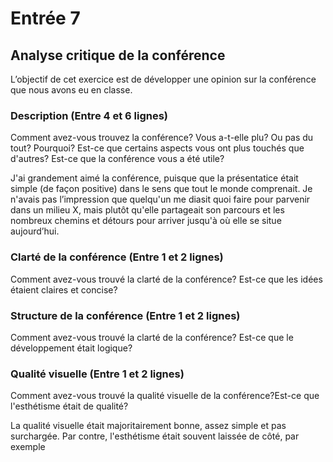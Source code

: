 # Entrée 7
## Analyse critique de la conférence

L’objectif de cet exercice est de développer une opinion sur la conférence que nous avons eu en classe. 

### Description (Entre 4 et 6 lignes)
Comment avez-vous trouvez la conférence? Vous a-t-elle plu? Ou pas du tout? Pourquoi? Est-ce que certains aspects vous ont plus touchés que d'autres? Est-ce que la conférence vous a été utile?

J'ai grandement aimé la conférence, puisque que la présentatice était simple (de façon positive) dans le sens que tout le monde comprenait. Je n'avais pas l’impression que quelqu'un me diasit quoi faire pour parvenir dans un milieu X, mais plutôt qu'elle partageait son parcours et les nombreux chemins et détours pour arriver jusqu'à où elle se situe aujourd’hui. 

### Clarté de la conférence (Entre 1 et 2 lignes)
Comment avez-vous trouvé la clarté de la conférence? Est-ce que les idées étaient claires et concise?

### Structure de la conférence (Entre 1 et 2 lignes)
Comment avez-vous trouvé la clarté de la conférence? Est-ce que le développement était logique?

### Qualité visuelle (Entre 1 et 2 lignes)
Comment avez-vous trouvé la qualité visuelle de la conférence?Est-ce que l'esthétisme était de qualité?

La qualité visuelle était majoritairement bonne, assez simple et pas surchargée. Par contre, l'esthétisme était souvent laissée de côté, par exemple 

